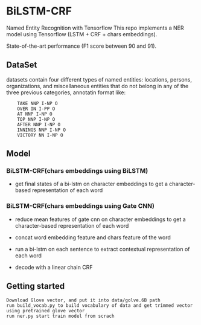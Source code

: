 # BiLSTM-CRF

Named Entity Recognition with Tensorflow 
This repo implements a NER model using Tensorflow (LSTM + CRF + chars embeddings).

State-of-the-art performance (F1 score between 90 and 91).

## DataSet
datasets contain four different types of named entities: locations, persons, organizations, and miscellaneous entities that
do not belong in any of the three previous categories, annotatin format like:

		TAKE NNP I-NP O
		OVER IN I-PP O
		AT NNP I-NP O
		TOP NNP I-NP O
		AFTER NNP I-NP O
		INNINGS NNP I-NP O
		VICTORY NN I-NP O

## Model
### BiLSTM-CRF(chars embeddings using BiLSTM)
* get final states of a bi-lstm on character embeddings to get a character-based representation of each word
### BiLSTM-CRF(chars embeddings using Gate CNN)
* reduce mean features of gate cnn on character embeddings to get a character-based representation of each word

* concat word embedding feature and chars feature of the word
* run a bi-lstm on each sentence to extract contextual representation of each word
* decode with a linear chain CRF

## Getting started
	Download Glove vector, and put it into data/golve.6B path
	run build_vocab.py to build vocabulary of data and get trimmed vector using pretrained glove vector
	run ner.py start train model from scrach
